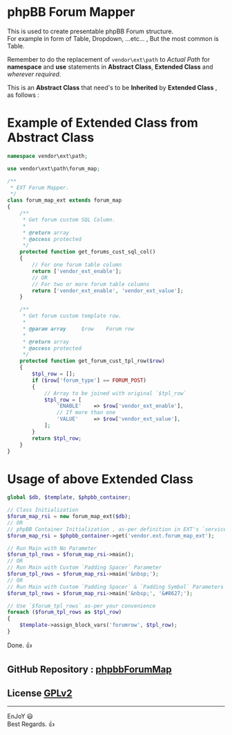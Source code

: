 # phpBB Forum Mapper
   
This is used to create presentable phpBB Forum structure.   
For example in form of Table, Dropdown, ...etc... , But the most common is Table.   
   
Remember to do the replacement of `vendor\ext\path` to *Actual Path* for **namespace** and **use** statements in **Abstract Class**, **Extended Class** and *wherever required*.   
   
This is an **Abstract Class** that need's to be **Inherited** by **Extended Class** , as follows :   
   
# Example of Extended Class from Abstract Class
```php
namespace vendor\ext\path;

use vendor\ext\path\forum_map;

/**
 * EXT Forum Mapper.
 */
class forum_map_ext extends forum_map
{
	/**
	 * Get forum custom SQL Column.
	 *
	 * @return array
	 * @access protected
	 */
	protected function get_forums_cust_sql_col()
	{
		// For one forum table column
		return ['vendor_ext_enable'];
		// OR
		// For two or more forum table columns
		return ['vendor_ext_enable', 'vendor_ext_value'];
	}

	/**
	 * Get forum custom template row.
	 *
	 * @param array		$row	Forum row
	 *
	 * @return array
	 * @access protected
	 */
	protected function get_forum_cust_tpl_row($row)
	{
		$tpl_row = [];
		if ($row['forum_type'] == FORUM_POST)
		{
			// Array to be joined with original `$tpl_row`
			$tpl_row = [
				'ENABLE'	=> $row['vendor_ext_enable'],
				// If more than one
				'VALUE'		=> $row['vendor_ext_value'],
			];
		}
		return $tpl_row;
	}
}
```
   
# Usage of above Extended Class
```php
global $db, $template, $phpbb_container;

// Class Initialization
$forum_map_rsi = new forum_map_ext($db);
// OR
// phpBB Container Initialization , as-per definition in EXT's `services.yml` here it's `vendor.ext.forum_map_ext`
$forum_map_rsi = $phpbb_container->get('vendor.ext.forum_map_ext');

// Run Main with No Parameter
$forum_tpl_rows = $forum_map_rsi->main();
// OR
// Run Main with Custom `Padding Spacer` Parameter
$forum_tpl_rows = $forum_map_rsi->main('&nbsp;');
// OR
// Run Main with Custom `Padding Spacer` & `Padding Symbol` Parameters
$forum_tpl_rows = $forum_map_rsi->main('&nbsp;', '&#8627;');

// Use `$forum_tpl_rows` as-per your convenience
foreach ($forum_tpl_rows as $tpl_row)
{
	$template->assign_block_vars('forumrow', $tpl_row);
}
```
Done.  👍   
   
## GitHub Repository : [phpbbForumMap](https://github.com/dark-1/phpbbForumMap)   
   
## License [GPLv2](license.txt)   
   
--------------   
EnJoY  😃   
Best Regards.  👍   
   
